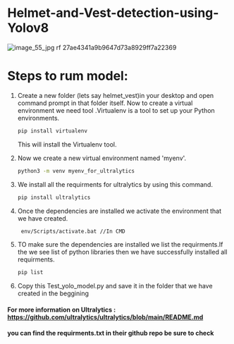 # Helmet-and-Vest-detection-using-Yolov8

![image_55_jpg rf 27ae4341a9b9647d73a8929ff7a22369](https://github.com/Prathama-sanshi/Helmet-and-Vest-detection-using-Yolov8/assets/59955378/510616bd-2b96-41f4-aef4-0d352eb94ea6)

# Steps to rum model:
<ol>
  
<li>
<p>Create a new folder (lets say helmet_vest)in your desktop and open command prompt in that folder itself.
  Now to create a virtual environment we need tool .Virtualenv is a tool to set up your Python environments.
</p>
  
```bash
pip install virtualenv
```
  This will install the Virtualenv tool.
</li>
<li>
  
  Now we create a new virtual environment named 'myenv'. 
  ```bash
python3 -m venv myenv_for_ultralytics
``` 
</li>
<li>
  We install all the requirments for ultralytics by using this command.
  
```bash
pip install ultralytics
```
</li>
<li>
  Once the dependencies are installed we activate the environment that we have created.
    
```bash
 env/Scripts/activate.bat //In CMD
```
</li>
<li>
  TO make sure the dependencies are installed we list the requirments.If the we see list of python libraries then we have successfully installed all requirments.
  
  ```bash
 pip list
```
</li>
<li>
Copy this Test_yolo_model.py and save it in the folder that we have created in the beggining

</li>
  
  

</ol>




#### For more information on Ultralytics : https://github.com/ultralytics/ultralytics/blob/main/README.md
#### you can find the requirments.txt in their github repo be sure to check

